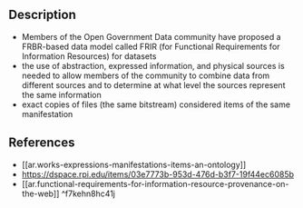 
## Description

- Members of the Open Government Data community have proposed a FRBR-based data model called FRIR (for Functional Requirements for Information Resources) for datasets
- the use of abstraction, expressed information, and physical sources is needed to allow members of the community to combine data from different sources and to determine at what level the sources represent the same information
- exact copies of files (the same bitstream) considered items of the same manifestation

## References

- [[ar.works-expressions-manifestations-items-an-ontology]]
- https://dspace.rpi.edu/items/03e7773b-953d-476d-b3f7-19f44ec6085b
- [[ar.functional-requirements-for-information-resource-provenance-on-the-web]] ^f7kehn8hc41j